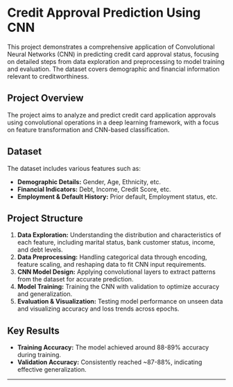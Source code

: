 # Credit Approval Prediction Using CNN

This project demonstrates a comprehensive application of Convolutional Neural Networks (CNN) in predicting credit card approval status, focusing on detailed steps from data exploration and preprocessing to model training and evaluation. The dataset covers demographic and financial information relevant to creditworthiness.

## Project Overview
The project aims to analyze and predict credit card application approvals using convolutional operations in a deep learning framework, with a focus on feature transformation and CNN-based classification.

## Dataset
The dataset includes various features such as:
- **Demographic Details:** Gender, Age, Ethnicity, etc.
- **Financial Indicators:** Debt, Income, Credit Score, etc.
- **Employment & Default History:** Prior default, Employment status, etc.

## Project Structure
1. **Data Exploration:** Understanding the distribution and characteristics of each feature, including marital status, bank customer status, income, and debt levels.
2. **Data Preprocessing:** Handling categorical data through encoding, feature scaling, and reshaping data to fit CNN input requirements.
3. **CNN Model Design:** Applying convolutional layers to extract patterns from the dataset for accurate prediction.
4. **Model Training:** Training the CNN with validation to optimize accuracy and generalization.
5. **Evaluation & Visualization:** Testing model performance on unseen data and visualizing accuracy and loss trends across epochs.

## Key Results
- **Training Accuracy:** The model achieved around 88-89% accuracy during training.
- **Validation Accuracy:** Consistently reached ~87-88%, indicating effective generalization.

---
